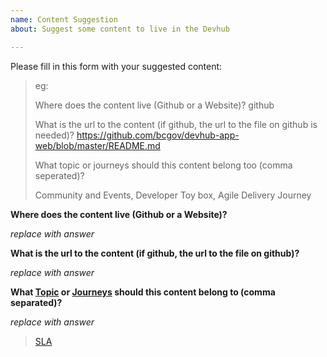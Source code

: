 ```yaml
---
name: Content Suggestion
about: Suggest some content to live in the Devhub

---
```

Please fill in this form with your suggested content:
> eg:
>
> Where does the content live (Github or a Website)?
> github
>
> What is the url to the content (if github, the url to the file on github is needed)?
> https://github.com/bcgov/devhub-app-web/blob/master/README.md
>
> What topic or journeys should this content belong too (comma seperated)?
>
> Community and Events, Developer Toy box, Agile Delivery Journey 

__Where does the content live (Github or a Website)?__

*replace with answer*

__What is the url to the content (if github, the url to the file on github)?__

*replace with answer*

__What [Topic](https://developer.gov.bc.ca/topics) or [Journeys](https://developer.gov.bc.ca) should this content belong to (comma separated)?__

*replace with answer*


> [SLA](https://github.com/bcgov/devhub-app-web/blob/master/docs/content_contribution_sla.md)

